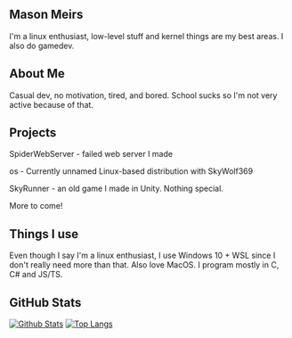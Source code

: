 ## Mason Meirs
I'm a linux enthusiast, low-level stuff and kernel things are my best areas. I also do gamedev.

## About Me

Casual dev, no motivation, tired, and bored. School sucks so I'm not very active because of that.

## Projects

SpiderWebServer - failed web server I made

os - Currently unnamed Linux-based distribution with SkyWolf369

SkyRunner - an old game I made in Unity. Nothing special.

More to come!

##  Things I use

Even though I say I'm a linux enthusiast, I use Windows 10 + WSL since I don't really need more than that.
Also love MacOS. 
I program mostly in C, C# and JS/TS.

## GitHub Stats

[![Github Stats](https://github-readme-stats.vercel.app/api?username=MasonMeirs&count_private=true&show_icons=true&theme=synthwave)](https://github.com/anuraghazra/github-readme-stats)
[![Top Langs](https://github-readme-stats.vercel.app/api/top-langs/?username=MasonMeirs&theme=synthwave)](https://github.com/anuraghazra/github-readme-stats)
